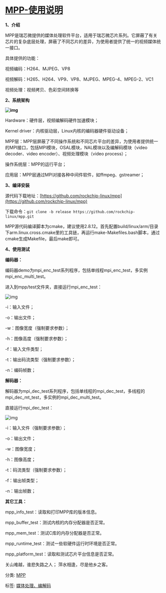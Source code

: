 # [MPP-使用说明](https://www.cnblogs.com/xue0708/p/10088451.html)



**1、介绍**

MPP是瑞芯微提供的媒体处理软件平台，适用于瑞芯微芯片系列。它屏蔽了有关芯片的复杂底层处理，屏蔽了不同芯片的差异，为使用者提供了统一的视频媒体统一接口。

具体提供的功能：

视频编码：H264、MJPEG、VP8

视频解码：H265、H264、VP9、VP8、MJPEG、MPEG-4、MPEG-2、VC1

视频处理：视频拷贝、色彩空间转换等

**2、系统架构**

**![img](https://img2018.cnblogs.com/blog/1279278/201812/1279278-20181209103406454-531110161.png)**

Hardware：硬件层，视频编解码硬件加速模块；

Kernel driver：内核驱动层，Linux内核的编码器硬件驱动设备；

MPP层：MPP层屏蔽了不同操作系统和不同芯片平台的差异，为使用者提供统一的MPI接口，包括MPI模块，OSAL模块，NAL模块以及编解码模块（video decoder、video encoder）、视频处理模块（video process）；

操作系统层：MPP的运行平台；

应用层：MPP层通过MPI对接各种中间件软件，如ffmpeg、gstreamer；

**3、编译安装**

源代码下载地址：[https://github.com/rockchip-linux/mpp](https://github.com/rockchip-linux/mpp)

下载命令：`git clone -b release https://github.com/rockchip-linux/mpp.git`

MPP源代码编译脚本为cmake，建议使用2.8.12。首先配置build/linux/arm/目录下arm.linux.cross.cmake里的工具链，再运行make-Makefiles.bash脚本，通过cmake生成Makefile，最后make即可。

**4、使用测试**

**编码器：**

编码器demo为mpi_enc_test系列程序，包括单线程mpi_enc_test，多实例mpi_enc_multi_test。

进入到mpp/test文件夹，直接运行mpi_enc_test：

![img](https://img2018.cnblogs.com/blog/1279278/201812/1279278-20181209132420082-2039680600.png)

-i：输入文件；

-o：输出文件；

-w：图像宽度（强制要求参数）；

-h：图像高度（强制要求参数）；

-f：输入文件类型；

-t：输出码流类型（强制要求参数）；

-n：编码帧数；

**解码器：**

解码器为mpi_dec_test系列程序，包括单线程的mpi_dec_test，多线程的mpi_dec_mt_test，多实例的mpi_dec_multi_test。

直接运行mpi_dec_test：

![img](https://img2018.cnblogs.com/blog/1279278/201812/1279278-20181209133620665-1166516497.png)

-i：输入文件（强制要求参数）；

-o：输出文件；

-w：图像宽度；

-h：图像高度；

-t：码流类型（强制要求参数）；

-f：输出帧类型；

-n：输出帧数；

**其它工具：**

mpp_info_test：读取和打印MPP库的版本信息。

mpp_buffer_test：测试内核的内存分配器是否正常。

mpp_mem_test：测试C库的内存分配器是否正常。

mpp_runtime_test：测试一些软硬件运行时环境是否正常。

mpp_platform_test：读取和测试芯片平台信息是否正常。

 

关山难越，谁悲失路之人； 萍水相逢，尽是他乡之客。



分类: [MPP](https://www.cnblogs.com/xue0708/category/1356736.html)

标签: [媒体处理、编解码](https://www.cnblogs.com/xue0708/tag/媒体处理、编解码/)
